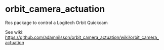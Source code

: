 orbit_camera_actuation
======================

Ros package to control a Logitech Orbit Quickcam

See wiki:
https://github.com/adamnilsson/orbit_camera_actuation/wiki/orbit_camera_actuation